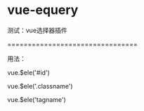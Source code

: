 # vue-equery
测试：vue选择器插件

================================

用法：

vue.$ele('#id')

vue.$ele('.classname')

vue.$ele('tagname')
